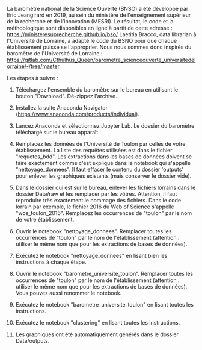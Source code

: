 La baromètre national de la Science Ouverte (BNSO) a été développé par Eric Jeangirard en 2019, au sein du ministère de l'enseignement supérieur de la recherche et de l'innovation (MESRI). 
Le résultat, le code et la méthdologique sont disponibles en ligne à partit de cette adresse  : https://ministeresuprecherche.github.io/bso/ 
Laetitia Bracco, data librarian à l'Université de Lorraine, a adapté le code du BSNO pour que chaque établissement puisse se l'approprier.
Nous nous sommes donc inspirés du baromètre de l'Université de Lorraine : https://gitlab.com/Cthulhus_Queen/barometre_scienceouverte_universitedelorraine/-/tree/master

Les étapes à suivre : 

1) Téléchargez l'ensemble du baromètre sur le bureau en utilisant le bouton "Download". Dé-zippez l'archive.

2) Installez la suite Anaconda Navigator (https://www.anaconda.com/products/individual).

3) Lancez Anaconda et sélectionnez Jupyter Lab. Le dossier du baromètre téléchargé sur le bureau apparaît.

4) Remplacez les données de l'Université de Toulon par celles de votre établissement. 
La liste des requêtes utilisées est dans le fichier "requetes_bdd".
Les extractions dans les bases de données doivent se faire exactement comme c'est expliqué dans le notebook qui s'appelle "nettoyage_donnees".
Il faut effacer le contenu du dossier 'outputs' pour enlever les graphiques existants (mais conserver le dossier vide).

5) Dans le dossier qui est sur le bureau, enlever les fichiers lorrains dans le dossier Data/raw et les remplacer par les vôtres. 
Attention, il faut reproduire très exactement le nommage des fichiers. Dans le code lorrain par exemple, le fichier 2016 du Web of Science 
s'appelle "wos_toulon_2016". Remplacez les occurrences de "toulon" par le nom de votre établissement.

6) Ouvrir le notebook "nettoyage_donnees". Remplacer toutes les occurrences de "toulon" par le nom de l'établissement (attention : utiliser le même nom que pour les extractions de bases de données).

7) Exécutez le notebook "nettoyage_donnees" en lisant bien les instructions à chaque étape.

8) Ouvrir le notebook "barometre_universite_toulon". Remplacer toutes les occurrences de "toulon" par le nom de l'établissement (attention : utiliser le même nom que pour les extractions de bases de données). Vous pouvez aussi renommer le notebook.

7) Exécutez le notebook "barometre_universite_toulon" en lisant toutes les instructions.

8) Exécutez le notebook "clustering" en lisant toutes les instructions.

9) Les graphiques ont été automatiquement générés dans le dossier Data/outputs.
